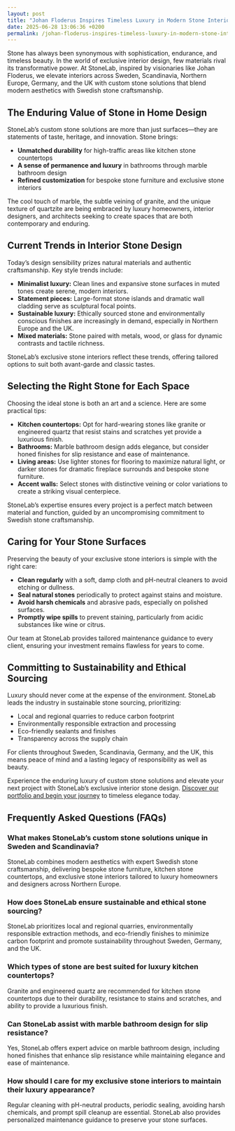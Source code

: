 ```yaml
---
layout: post
title: "Johan Floderus Inspires Timeless Luxury in Modern Stone Interiors"
date: 2025-06-28 13:06:36 +0200
permalink: /johan-floderus-inspires-timeless-luxury-in-modern-stone-interiors/
---
```

Stone has always been synonymous with sophistication, endurance, and timeless beauty. In the world of exclusive interior design, few materials rival its transformative power. At StoneLab, inspired by visionaries like Johan Floderus, we elevate interiors across Sweden, Scandinavia, Northern Europe, Germany, and the UK with custom stone solutions that blend modern aesthetics with Swedish stone craftsmanship.

## The Enduring Value of Stone in Home Design

StoneLab’s custom stone solutions are more than just surfaces—they are statements of taste, heritage, and innovation. Stone brings:

- **Unmatched durability** for high-traffic areas like kitchen stone countertops  
- **A sense of permanence and luxury** in bathrooms through marble bathroom design  
- **Refined customization** for bespoke stone furniture and exclusive stone interiors

The cool touch of marble, the subtle veining of granite, and the unique texture of quartzite are being embraced by luxury homeowners, interior designers, and architects seeking to create spaces that are both contemporary and enduring.

## Current Trends in Interior Stone Design

Today’s design sensibility prizes natural materials and authentic craftsmanship. Key style trends include:

- **Minimalist luxury:** Clean lines and expansive stone surfaces in muted tones create serene, modern interiors.  
- **Statement pieces:** Large-format stone islands and dramatic wall cladding serve as sculptural focal points.  
- **Sustainable luxury:** Ethically sourced stone and environmentally conscious finishes are increasingly in demand, especially in Northern Europe and the UK.  
- **Mixed materials:** Stone paired with metals, wood, or glass for dynamic contrasts and tactile richness.

StoneLab’s exclusive stone interiors reflect these trends, offering tailored options to suit both avant-garde and classic tastes.

## Selecting the Right Stone for Each Space

Choosing the ideal stone is both an art and a science. Here are some practical tips:

- **Kitchen countertops:** Opt for hard-wearing stones like granite or engineered quartz that resist stains and scratches yet provide a luxurious finish.  
- **Bathrooms:** Marble bathroom design adds elegance, but consider honed finishes for slip resistance and ease of maintenance.  
- **Living areas:** Use lighter stones for flooring to maximize natural light, or darker stones for dramatic fireplace surrounds and bespoke stone furniture.  
- **Accent walls:** Select stones with distinctive veining or color variations to create a striking visual centerpiece.

StoneLab’s expertise ensures every project is a perfect match between material and function, guided by an uncompromising commitment to Swedish stone craftsmanship.

## Caring for Your Stone Surfaces

Preserving the beauty of your exclusive stone interiors is simple with the right care:

- **Clean regularly** with a soft, damp cloth and pH-neutral cleaners to avoid etching or dullness.  
- **Seal natural stones** periodically to protect against stains and moisture.  
- **Avoid harsh chemicals** and abrasive pads, especially on polished surfaces.  
- **Promptly wipe spills** to prevent staining, particularly from acidic substances like wine or citrus.

Our team at StoneLab provides tailored maintenance guidance to every client, ensuring your investment remains flawless for years to come.

## Committing to Sustainability and Ethical Sourcing

Luxury should never come at the expense of the environment. StoneLab leads the industry in sustainable stone sourcing, prioritizing:

- Local and regional quarries to reduce carbon footprint  
- Environmentally responsible extraction and processing  
- Eco-friendly sealants and finishes  
- Transparency across the supply chain

For clients throughout Sweden, Scandinavia, Germany, and the UK, this means peace of mind and a lasting legacy of responsibility as well as beauty.

Experience the enduring luxury of custom stone solutions and elevate your next project with StoneLab’s exclusive interior stone design. [Discover our portfolio and begin your journey](https://stonelab.se/) to timeless elegance today.

## Frequently Asked Questions (FAQs)

### What makes StoneLab’s custom stone solutions unique in Sweden and Scandinavia?  
StoneLab combines modern aesthetics with expert Swedish stone craftsmanship, delivering bespoke stone furniture, kitchen stone countertops, and exclusive stone interiors tailored to luxury homeowners and designers across Northern Europe.

### How does StoneLab ensure sustainable and ethical stone sourcing?  
StoneLab prioritizes local and regional quarries, environmentally responsible extraction methods, and eco-friendly finishes to minimize carbon footprint and promote sustainability throughout Sweden, Germany, and the UK.

### Which types of stone are best suited for luxury kitchen countertops?  
Granite and engineered quartz are recommended for kitchen stone countertops due to their durability, resistance to stains and scratches, and ability to provide a luxurious finish.

### Can StoneLab assist with marble bathroom design for slip resistance?  
Yes, StoneLab offers expert advice on marble bathroom design, including honed finishes that enhance slip resistance while maintaining elegance and ease of maintenance.

### How should I care for my exclusive stone interiors to maintain their luxury appearance?  
Regular cleaning with pH-neutral products, periodic sealing, avoiding harsh chemicals, and prompt spill cleanup are essential. StoneLab also provides personalized maintenance guidance to preserve your stone surfaces.

<script type="application/ld+json">
{
  "@context": "https://schema.org",
  "@type": "BlogPosting",
  "headline": "Johan Floderus Inspires Timeless Luxury in Modern Stone Interiors",
  "description": "StoneLab specializes in customized stone solutions and exclusive interior design for luxury spaces, offering precision-crafted stonework tailored to modern aesthetics.",
  "author": {
    "@type": "Person",
    "name": "StoneLab"
  },
  "publisher": {
    "@type": "Person",
    "name": "StoneLab"
  },
  "datePublished": "2024-06-01",
  "mainEntityOfPage": {
    "@type": "WebPage",
    "@id": "https://stonelab.se/blog/johan-floderus-timeless-luxury-modern-stone-interiors"
  },
  "keywords": "StoneLab, custom stone solutions, interior stone design, exclusive stone interiors, Swedish stone craftsmanship, luxury interior materials, kitchen stone countertops, marble bathroom design, bespoke stone furniture, sustainable stone sourcing, Sweden, Scandinavia, Northern Europe, Germany, UK"
}
</script>

<script type="application/ld+json">
{
  "@context": "https://schema.org",
  "@type": "FAQPage",
  "mainEntity": [
    {
      "@type": "Question",
      "name": "What makes StoneLab’s custom stone solutions unique in Sweden and Scandinavia?",
      "acceptedAnswer": {
        "@type": "Answer",
        "text": "StoneLab combines modern aesthetics with expert Swedish stone craftsmanship, delivering bespoke stone furniture, kitchen stone countertops, and exclusive stone interiors tailored to luxury homeowners and designers across Northern Europe."
      }
    },
    {
      "@type": "Question",
      "name": "How does StoneLab ensure sustainable and ethical stone sourcing?",
      "acceptedAnswer": {
        "@type": "Answer",
        "text": "StoneLab prioritizes local and regional quarries, environmentally responsible extraction methods, and eco-friendly finishes to minimize carbon footprint and promote sustainability throughout Sweden, Germany, and the UK."
      }
    },
    {
      "@type": "Question",
      "name": "Which types of stone are best suited for luxury kitchen countertops?",
      "acceptedAnswer": {
        "@type": "Answer",
        "text": "Granite and engineered quartz are recommended for kitchen stone countertops due to their durability, resistance to stains and scratches, and ability to provide a luxurious finish."
      }
    },
    {
      "@type": "Question",
      "name": "Can StoneLab assist with marble bathroom design for slip resistance?",
      "acceptedAnswer": {
        "@type": "Answer",
        "text": "Yes, StoneLab offers expert advice on marble bathroom design, including honed finishes that enhance slip resistance while maintaining elegance and ease of maintenance."
      }
    },
    {
      "@type": "Question",
      "name": "How should I care for my exclusive stone interiors to maintain their luxury appearance?",
      "acceptedAnswer": {
        "@type": "Answer",
        "text": "Regular cleaning with pH-neutral products, periodic sealing, avoiding harsh chemicals, and prompt spill cleanup are essential. StoneLab also provides personalized maintenance guidance to preserve your stone surfaces."
      }
    }
  ]
}
</script>